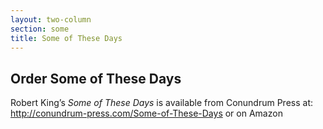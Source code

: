 ```yaml
---
layout: two-column
section: some
title: Some of These Days
---
```


<h2>Order Some of These Days</h2>
<p>Robert King&rsquo;s <em>Some of These Days</em> is available from  Conundrum Press at: <a href="http://conundrum-press.com/Some-of-These-Days">http://conundrum-press.com/Some-of-These-Days</a> or on Amazon </p>
